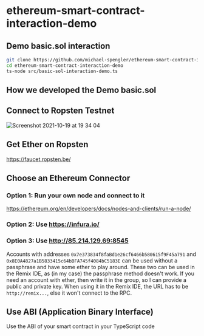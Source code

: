 # ethereum-smart-contract-interaction-demo


## Demo basic.sol interaction

```sh
git clone https://github.com/michael-spengler/ethereum-smart-contract-interaction-demo.git
cd ethereum-smart-contract-interaction-demo
ts-node src/basic-sol-interaction-demo.ts 

```



## How we developed the Demo basic.sol
## Connect to Ropsten Testnet
![Screenshot 2021-10-19 at 19 34 04](https://user-images.githubusercontent.com/43786652/137961975-020a3c42-6e59-46d8-a704-c71a2d060565.png)


## Get Ether on Ropsten
https://faucet.ropsten.be/


## Choose an Ethereum Connector
### Option 1: Run your own node and connect to it
https://ethereum.org/en/developers/docs/nodes-and-clients/run-a-node/

### Option 2: Use https://infura.io/

### Option 3: Use http://85.214.129.69:8545
Accounts with addresses `0x7e373834f8faBd1e26cf6466b580615f9F45a791` and `0x8E0A4827a1B5833415c64bBFA745f4084bC5183E`
can be used without a passphrase and have some ether to play around. These two can be used in the Remix IDE, as (in my case) the passphrase method doesn't work.
If you need an account with ether, then write it in the group, so I can provide a public and private key.
When using it in the Remix IDE, the URL has to be `http://remix...`, else it won't connect to the RPC. 


## Use ABI (Application Binary Interface)
Use the ABI of your smart contract in your TypeScript code
